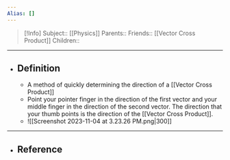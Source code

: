 ```yaml
---
Alias: []
---
```

> [!Info]
> Subject:: [[Physics]]
> Parents:: 
> Friends:: [[Vector Cross Product]]
> Children:: 
---
- ## Definition
	- A method of quickly determining the direction of a [[Vector Cross Product]]
	- Point your pointer finger in the direction of the first vector and your middle finger in the direction of the second vector. The direction that your thumb points is the direction of the [[Vector Cross Product]].
	- ![[Screenshot 2023-11-04 at 3.23.26 PM.png|300]]
---
- ## Reference